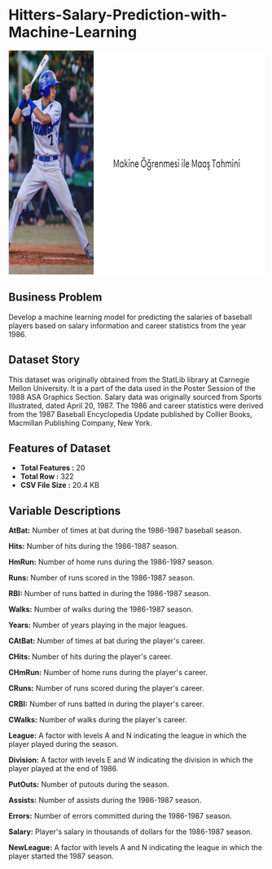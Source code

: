 # Hitters-Salary-Prediction-with-Machine-Learning

<img src = "images/hitters_salary_prediction.png" style = "width:1050px; height:440px"/>

## Business Problem

Develop a machine learning model for predicting the salaries of baseball players based on salary information and career statistics from the year 1986.

## Dataset Story

This dataset was originally obtained from the StatLib library at Carnegie Mellon University. It is a part of the data used in the Poster Session of the 1988 ASA Graphics Section. Salary data was originally sourced from Sports Illustrated, dated April 20, 1987. The 1986 and career statistics were derived from the 1987 Baseball Encyclopedia Update published by Collier Books, Macmillan Publishing Company, New York.

## Features of Dataset

- **Total Features :** 20
- **Total Row :** 322
- **CSV File Size :** 20.4 KB

## Variable Descriptions

**AtBat:** Number of times at bat during the 1986-1987 baseball season.

**Hits:** Number of hits during the 1986-1987 season.

**HmRun:** Number of home runs during the 1986-1987 season.

**Runs:** Number of runs scored in the 1986-1987 season.

**RBI:** Number of runs batted in during the 1986-1987 season.

**Walks:** Number of walks during the 1986-1987 season.

**Years:** Number of years playing in the major leagues.

**CAtBat:** Number of times at bat during the player's career.

**CHits:** Number of hits during the player's career.

**CHmRun:** Number of home runs during the player's career.

**CRuns:** Number of runs scored during the player's career.

**CRBI:** Number of runs batted in during the player's career.

**CWalks:** Number of walks during the player's career.

**League:** A factor with levels A and N indicating the league in which the player played during the season.

**Division:** A factor with levels E and W indicating the division in which the player played at the end of 1986.

**PutOuts:** Number of putouts during the season.

**Assists:** Number of assists during the 1986-1987 season.

**Errors:** Number of errors committed during the 1986-1987 season.

**Salary:** Player's salary in thousands of dollars for the 1986-1987 season.

**NewLeague:** A factor with levels A and N indicating the league in which the player started the 1987 season.
